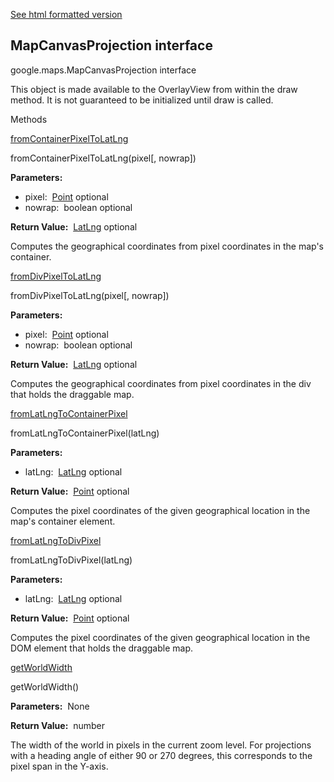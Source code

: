 [See html formatted version](https://huasofoundries.github.io/google-maps-documentation/MapCanvasProjection.html)


MapCanvasProjection interface
-----------------------------

google.maps.MapCanvasProjection interface

This object is made available to the OverlayView from within the draw method. It is not guaranteed to be initialized until draw is called.

Methods

[fromContainerPixelToLatLng](#MapCanvasProjection.fromContainerPixelToLatLng)

fromContainerPixelToLatLng(pixel\[, nowrap\])

**Parameters:** 

*   pixel:  [Point](Point.md) optional
*   nowrap:  boolean optional

**Return Value:**  [LatLng](LatLng.md) optional

Computes the geographical coordinates from pixel coordinates in the map's container.

[fromDivPixelToLatLng](#MapCanvasProjection.fromDivPixelToLatLng)

fromDivPixelToLatLng(pixel\[, nowrap\])

**Parameters:** 

*   pixel:  [Point](Point.md) optional
*   nowrap:  boolean optional

**Return Value:**  [LatLng](LatLng.md) optional

Computes the geographical coordinates from pixel coordinates in the div that holds the draggable map.

[fromLatLngToContainerPixel](#MapCanvasProjection.fromLatLngToContainerPixel)

fromLatLngToContainerPixel(latLng)

**Parameters:** 

*   latLng:  [LatLng](LatLng.md) optional

**Return Value:**  [Point](Point.md) optional

Computes the pixel coordinates of the given geographical location in the map's container element.

[fromLatLngToDivPixel](#MapCanvasProjection.fromLatLngToDivPixel)

fromLatLngToDivPixel(latLng)

**Parameters:** 

*   latLng:  [LatLng](LatLng.md) optional

**Return Value:**  [Point](Point.md) optional

Computes the pixel coordinates of the given geographical location in the DOM element that holds the draggable map.

[getWorldWidth](#MapCanvasProjection.getWorldWidth)

getWorldWidth()

**Parameters:**  None

**Return Value:**  number

The width of the world in pixels in the current zoom level. For projections with a heading angle of either 90 or 270 degrees, this corresponds to the pixel span in the Y-axis.